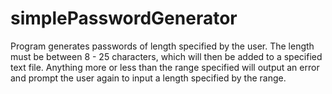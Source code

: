 # simplePasswordGenerator 

Program generates passwords of length specified by the user. The length must be between 8 - 25 characters, which will then be added to a specified text file. Anything more or less than the range specified will output an error and prompt the user again to input a length specified by the range. 
